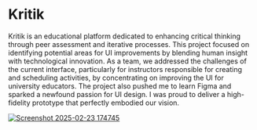 # Kritik

Kritik is an educational platform dedicated to enhancing critical thinking through peer assessment and iterative processes. This project focused on identifying potential areas for UI improvements by blending human insight with technological innovation. As a team, we addressed the challenges of the current interface, particularly for instructors responsible for creating and scheduling activities, by concentrating on improving the UI for university educators. The project also pushed me to learn Figma and sparked a newfound passion for UI design. I was proud to deliver a high-fidelity prototype that perfectly embodied our vision.

[![Screenshot 2025-02-23 174745](https://github.com/user-attachments/assets/b3335476-9cb9-4f6a-a565-40a38e96cf4a)](https://www.figma.com/proto/0q2M65VggDsyFdG6uOAn0O/Prototype?node-id=0-1&t=T16SmTZYLmOk7q4b-1)
